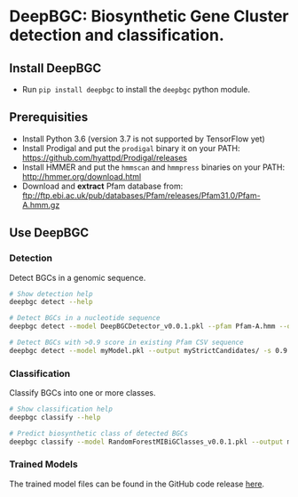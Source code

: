 # DeepBGC: Biosynthetic Gene Cluster detection and classification.

## Install DeepBGC

- Run `pip install deepbgc` to install the `deepbgc` python module.

## Prerequisities

- Install Python 3.6 (version 3.7 is not supported by TensorFlow yet)
- Install Prodigal and put the `prodigal` binary it on your PATH: https://github.com/hyattpd/Prodigal/releases
- Install HMMER and put the `hmmscan` and `hmmpress` binaries on your PATH: http://hmmer.org/download.html
- Download and **extract** Pfam database from: ftp://ftp.ebi.ac.uk/pub/databases/Pfam/releases/Pfam31.0/Pfam-A.hmm.gz

## Use DeepBGC

### Detection

Detect BGCs in a genomic sequence.

```bash
# Show detection help
deepbgc detect --help

# Detect BGCs in a nucleotide sequence
deepbgc detect --model DeepBGCDetector_v0.0.1.pkl --pfam Pfam-A.hmm --output myCandidates/ myInputSequence.fa

# Detect BGCs with >0.9 score in existing Pfam CSV sequence
deepbgc detect --model myModel.pkl --output myStrictCandidates/ -s 0.9 myCandidates/myCandidates.pfam.csv

```

### Classification

Classify BGCs into one or more classes.

```bash
# Show classification help
deepbgc classify --help

# Predict biosynthetic class of detected BGCs
deepbgc classify --model RandomForestMIBiGClasses_v0.0.1.pkl --output myCandidates/myCandidates.classes.csv myCandidates/myCandidates.candidates.csv

```

### Trained Models

The trained model files can be found in the GitHub code release [here](https://github.com/Merck/deepbgc/releases).
